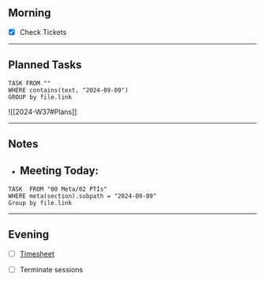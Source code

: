 ## Morning
- [x] Check Tickets

---
## Planned Tasks
~~~dataview
TASK FROM ""
WHERE contains(text, "2024-09-09")
GROUP by file.link
~~~
![[2024-W37#Plans]]

---
## Notes
- Meeting Today:
	- 

~~~dataview
TASK  FROM "00 Meta/02 PTIs"
WHERE meta(section).subpath = "2024-09-09"
Group by file.link
~~~
---
## Evening
- [ ] [Timesheet]()
- [ ] Terminate sessions


